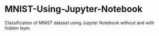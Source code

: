 # MNIST-Using-Jupyter-Notebook
Classification of MNIST dataset using Jupyter Notebook without and with hidden layer.
